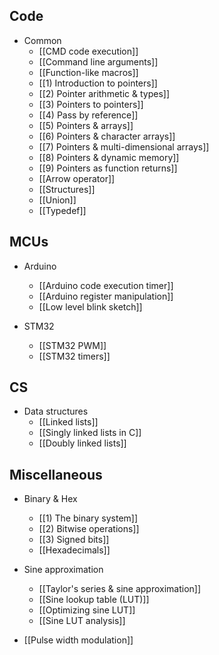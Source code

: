 
## Code

- Common
	-  [[CMD code execution]]
	- [[Command line arguments]]
	- [[Function-like macros]]
	- [[1) Introduction to pointers]]
	- [[2) Pointer arithmetic & types]]
	- [[3) Pointers to pointers]]
	- [[4) Pass by reference]]
	- [[5) Pointers & arrays]]
	- [[6) Pointers & character arrays]]
	- [[7) Pointers & multi-dimensional arrays]]
	- [[8) Pointers & dynamic memory]]
	- [[9) Pointers as function returns]]
	-  [[Arrow operator]]
	-  [[Structures]]
	- [[Union]]
	- [[Typedef]]

## MCUs

- Arduino
	- [[Arduino code execution timer]]
	- [[Arduino register manipulation]]
	- [[Low level blink sketch]]

- STM32
	- [[STM32 PWM]]
	- [[STM32 timers]]

## CS
- Data structures
	- [[Linked lists]]
	- [[Singly linked lists in C]]
	- [[Doubly linked lists]]

## Miscellaneous

- Binary & Hex
	- [[1) The binary system]]
	- [[2) Bitwise operations]]
	- [[3) Signed bits]]
	- [[Hexadecimals]]

- Sine approximation
	- [[Taylor's series & sine approximation]]
	- [[Sine lookup table (LUT)]]
	- [[Optimizing sine LUT]]
	- [[Sine LUT analysis]]

- [[Pulse width modulation]]
